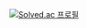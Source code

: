 [![Solved.ac
프로필](http://mazassumnida.wtf/api/generate_badge?boj={mindeulle})](https://solved.ac/{mindeulle})
